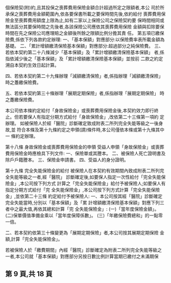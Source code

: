 個保險契(附)約,且其投保之喪葬費用保險金額合計超過所定之限額者,本公 司於所承保之喪葬費用金額範圍內,依各要保書所載之要保時間先後,依約給付 喪葬費用保險金至喪葬費用額度上限為止,如有二家以上保險公司之保險契約要 保時間相同或無法區分其要保時間之先後者,各該保險公司應依其喪葬費用保險 金額與扣除要保時間在先之保險公司應理賠之金額後所餘之限額比例分擔其責 任。 第五項已繳保險費,係依下列各款約定辦理: 
一、「基本保額」對應部分:以保險費率表所載金額為基礎。 二、「累計增額繳清保險基本保額」對應部分:超過部分之純保險費。 三、若依本契約第二十八條減少「基本保額」及「累計增額繳清保險基本保額」
者,係指依減少後之「基本保額」及「累計增額繳清保險基本保額」並按前 二款之約定溯自本契約生效日起計算。 

四、若依本契約第二十九條辦理「減額繳清保險」者,係指辦理「減額繳清保險」
時之躉繳保險費。 

五、若依本契約第三十條辦理「展期定期保險」者,係指辦理「展期定期保險」
時之躉繳保險費。 

本公司依本條約定給付「身故保險金」或喪葬費用保險金後,本契約效力即行終 止。但若要保人有指定分期方式給付「身故保險金」,改依第二十三條第一項約 定辦理。 如被保險人於經「醫院」診斷確定致成附表二所列完全失能等級之一後身故,並 符合本條及第十九條約定之申領(請)條件時,本公司僅依本條或第十九條其中一 條約定辦理。 

第十八條 身故保險金或喪葬費用保險金的申領 受益人申領「身故保險金」或喪葬費用保險金時應檢具下列文件: 一、保險單或其謄本。 二、被保險人死亡證明書及除戶戶籍謄本。 三、保險金申請書。 四、受益人的身分證明。 

第十九條 完全失能保險金的給付 被保險人在本契約有效期間內致成附表二所列完全失能等級之一者,經「醫院」 診斷確定後,如要保人指定一次性給付「完全失能保險金」,本公司按下列方式 計算之「完全失能保險金」給付予被保險人;如要保人有指定分期方式給付「完 全失能保險金」,本公司按下列方式計算「完全失能保險金」,並依第二十三條 約定給付予被保險人: 
一、本公司按其經「醫院」診斷確定完全失能當時,分別以「基本保額」及「累 計增額繳清保險基本保額」對應下列三者中之最大值,再依其總和計算「完 全失能保險金」: (一)「當年度保險金額」。 (二)保單價值準備金乘以「當年度保障係數」。 (三)「年繳保險費總和」的一點零一倍。 

二、若本契約依第三十條變更為「展期定期保險」者,本公司按其展期定期保險 金額,計算「完全失能保險金」。 

若被保險人於「繳費期間」內經「醫院」診斷確定為附表二所列完全失能等級之 一者,本公司就「基本保額」對應部分另按日數比例計算當期已繳付之未滿期保

## 第 9 頁,共 18 頁
